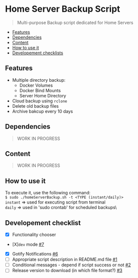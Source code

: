 # Home Server Backup Script
> Multi-purpose Backup script dedicated for Home Servers


* [Features][1]
* [Dependencies][2]
* [Content][3]
* [How to use it][4]
* [Developement checklists][5]

[1]: https://github.com/gromoslaw-kroczka/home-server-backup#features
[2]: https://github.com/gromoslaw-kroczka/home-server-backup#dependencies
[3]: https://github.com/gromoslaw-kroczka/home-server-backup#content
[4]: https://github.com/gromoslaw-kroczka/home-server-backup#how-to-use-it
[5]: https://github.com/gromoslaw-kroczka/home-server-backup#development-checklist

## Features
* Multiple directory backup:
    * Docker Volumes
    * Docker Bind Mounts
    * Server Home Directory
* Cloud backup using `rclone`
* Delete old backup files
* Archive bakcup every 10 days

## Dependencies
> WORK IN PROGRESS

## Content
> WORK IN PROGRESS

## How to use it
To execute it, use the following command:\
`$ sudo ./homeServerBackup.sh -t <TYPE (instant/daily)>`\
    `instant` => used for executing script from terminal\
    `daily` => used in 'sudo crontab' for scheduled backups\

## Developement checklist
- [X] Functionality chooser
- [X]`dev` mode [#7](https://github.com/gromoslaw-kroczka/home-server-backup/issues/7)
- [X] Gotify Notifications [#6](https://github.com/gromoslaw-kroczka/home-server-backup/issues/6)
- [ ] Appropriate script description in README.md file [#1](https://github.com/gromoslaw-kroczka/home-server-backup/issues/1)
- [ ] Conditional messages - depend if script success or not [#2](https://github.com/gromoslaw-kroczka/home-server-backup/issues/2)
- [ ] Release version to download (in which file format?) [#3](https://github.com/gromoslaw-kroczka/home-server-backup/issues/3)